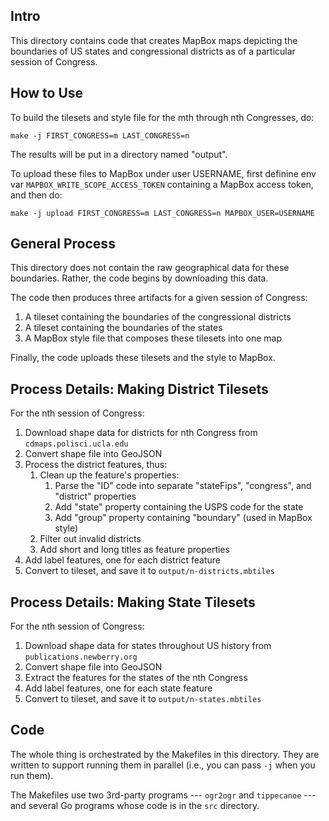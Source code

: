 ## Intro

This directory contains code that creates MapBox maps depicting the boundaries
of US states and congressional districts as of a particular session of Congress.

## How to Use

To build the tilesets and style file for the mth through nth Congresses, do:

```
make -j FIRST_CONGRESS=m LAST_CONGRESS=n
```

The results will be put in a directory named "output".

To upload these files to MapBox under user USERNAME, first definine env var
`MAPBOX_WRITE_SCOPE_ACCESS_TOKEN` containing a MapBox access token, and then do:

```
make -j upload FIRST_CONGRESS=m LAST_CONGRESS=n MAPBOX_USER=USERNAME
```


## General Process

This directory does not contain the raw geographical data for these boundaries.
Rather, the code begins by downloading this data.

The code then produces three artifacts for a given session of Congress:
1. A tileset containing the boundaries of the congressional districts
2. A tileset containing the boundaries of the states
3. A MapBox style file that composes these tilesets into one map

Finally, the code uploads these tilesets and the style to MapBox.

## Process Details: Making District Tilesets

For the nth session of Congress:
1. Download shape data for districts for nth Congress from `cdmaps.polisci.ucla.edu`
2. Convert shape file into GeoJSON
3. Process the district features, thus:
   1. Clean up the feature's properties:
      1. Parse the "ID" code into separate "stateFips", "congress", and "district" properties
      2. Add "state" property containing the USPS code for the state
      3. Add "group" property containing "boundary" (used in MapBox style)
   2. Filter out invalid districts
   3. Add short and long titles as feature properties
4. Add label features, one for each district feature
5. Convert to tileset, and save it to `output/n-districts.mbtiles`

## Process Details: Making State Tilesets

For the nth session of Congress:
1. Download shape data for states throughout US history from `publications.newberry.org`
2. Convert shape file into GeoJSON
3. Extract the features for the states of the nth Congress
4. Add label features, one for each state feature
5. Convert to tileset, and save it to `output/n-states.mbtiles`

## Code

The whole thing is orchestrated by the Makefiles in this directory. They are
written to support running them in parallel (i.e., you can pass `-j` when you run
them).

The Makefiles use two 3rd-party programs --- `ogr2ogr` and `tippecanoe` --- and
several Go programs whose code is in the `src` directory.